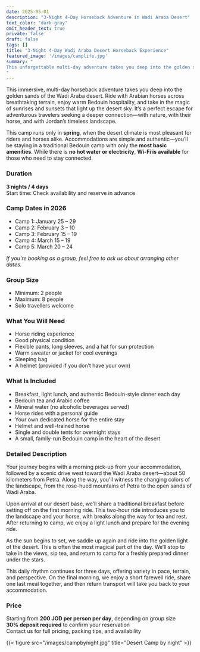 ```yaml
---
date: 2025-05-01
description: "3-Night 4-Day Horseback Adventure in Wadi Araba Desert"
text_color: "dark-gray"
omit_header_text: true
private: false
draft: false
tags: []
title: "3-Night 4-Day Wadi Araba Desert Horseback Experience"
featured_image: '/images/camplife.jpg'
summary: "
This unforgettable multi-day adventure takes you deep into the golden sands of the Wadi Araba desert. Ride Arabian horses across breathtaking landscapes, enjoy traditional Bedouin hospitality, and witness some of Jordan's most striking desert sunrises and sunsets. Perfect for adventurous travelers looking to immerse themselves in the natural beauty of southern Jordan and build a close connection with their horse.
"
---
```


This immersive, multi-day horseback adventure takes you deep into the golden sands of the Wadi Araba desert. Ride with Arabian horses across breathtaking terrain, enjoy warm Bedouin hospitality, and take in the magic of sunrises and sunsets that light up the desert sky. It’s a perfect escape for adventurous travelers seeking a deeper connection—with nature, with their horse, and with Jordan’s timeless landscape.

This camp runs only in **spring**, when the desert climate is most pleasant for riders and horses alike. Accommodations are simple and authentic—you’ll be staying in a traditional Bedouin camp with only the **most basic amenities**. While there is **no hot water or electricity**, **Wi-Fi is available** for those who need to stay connected.

### Duration
**3 nights / 4 days**  
Start time: Check availability and reserve in advance

### Camp Dates in 2026
- Camp 1: January 25 – 29  
- Camp 2: February 3 – 10  
- Camp 3: February 15 – 19  
- Camp 4: March 15 – 19  
- Camp 5: March 20 – 24  

*If you're booking as a group, feel free to ask us about arranging other dates.*

### Group Size
- Minimum: 2 people  
- Maximum: 8 people  
- Solo travellers welcome


### What You Will Need

- Horse riding experience  
- Good physical condition  
- Flexible pants, long sleeves, and a hat for sun protection  
- Warm sweater or jacket for cool evenings  
- Sleeping bag  
- A helmet (provided if you don’t have your own)  

### What Is Included

- Breakfast, light lunch, and authentic Bedouin-style dinner each day  
- Bedouin tea and Arabic coffee  
- Mineral water (no alcoholic beverages served)  
- Horse rides with a personal guide  
- Your own dedicated horse for the entire stay  
- Helmet and well-trained horse  
- Single and double tents for overnight stays  
- A small, family-run Bedouin camp in the heart of the desert  

### Detailed Description

Your journey begins with a morning pick-up from your accommodation, followed by a scenic drive west toward the Wadi Araba desert—about 50 kilometers from Petra. Along the way, you'll witness the changing colors of the landscape, from the rose-hued mountains of Petra to the open sands of Wadi Araba.

Upon arrival at our desert base, we’ll share a traditional breakfast before setting off on the first morning ride. This two-hour ride introduces you to the landscape and your horse, with breaks along the way for tea and rest. After returning to camp, we enjoy a light lunch and prepare for the evening ride.

As the sun begins to set, we saddle up again and ride into the golden light of the desert. This is often the most magical part of the day. We’ll stop to take in the views, sip tea, and return to camp for a freshly prepared dinner under the stars.

This daily rhythm continues for three days, offering variety in pace, terrain, and perspective. On the final morning, we enjoy a short farewell ride, share one last meal together, and then return transport will take you back to your accommodation.

### Price

Starting from **200 JOD per person per day**, depending on group size  
**30% deposit required** to confirm your reservation  
Contact us for full pricing, packing tips, and availability

{{< figure src="/images/campbynight.jpg" title="Desert Camp by night" >}}
